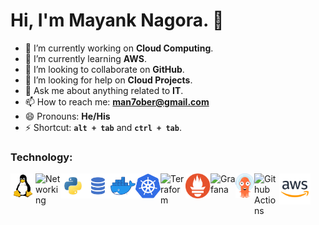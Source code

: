 # Hi, I'm Mayank Nagora. 👋

- 🔭 I’m currently working on <strong>Cloud Computing</strong>.
- 🌱 I’m currently learning <strong>AWS</strong>.
- 👯 I’m looking to collaborate on <strong>GitHub</strong>.
- 🤔 I’m looking for help on <strong>Cloud Projects</strong>.
- 💬 Ask me about anything related to <strong>IT</strong>.
- 📫 How to reach me: <strong>[man7ober@gmail.com](mailto:man7ober@gmail.com)</strong>
- 😄 Pronouns: <strong>He/His</strong>
- ⚡ Shortcut: <code><strong>alt + tab</strong></code> and <code><strong>ctrl + tab</strong></code>.

### Technology:
<img align="left" alt="Linux" width="40px" src="https://raw.githubusercontent.com/github/explore/80688e429a7d4ef2fca1e82350fe8e3517d3494d/topics/linux/linux.png" />
<img align="left" alt="Networking" width="40px" src="https://img-c.udemycdn.com/open-badges/v2/badge-class/1272487929/CompTIA_Network_2B16411825997432926591.png" />
<img align="left" alt="Python" width="40px" src="https://raw.githubusercontent.com/github/explore/80688e429a7d4ef2fca1e82350fe8e3517d3494d/topics/python/python.png" />
<img align="left" alt="SQL" width="40px" src="https://raw.githubusercontent.com/github/explore/80688e429a7d4ef2fca1e82350fe8e3517d3494d/topics/sql/sql.png" />
<img align="left" alt="Docker" width="40px" src="https://raw.githubusercontent.com/github/explore/a4ba4662de82e90f5f9b28aa37536cf00f4e50bb/topics/docker-image/docker-image.png" />
<img align="left" alt="Kubernetes" width="40px" src="https://raw.githubusercontent.com/github/explore/80688e429a7d4ef2fca1e82350fe8e3517d3494d/topics/kubernetes/kubernetes.png" />
<img align="left" alt="Terraform" width="40px" src="https://user-images.githubusercontent.com/31406378/108641411-f9374f00-7496-11eb-82a7-0fa2a9cc5f93.png" />
<img align="left" alt="Prometheus" width="40px" src="https://raw.githubusercontent.com/prometheus/prometheus/f5eff89811cb3249f5fb3345e3a2350936b0362c/documentation/images/prometheus-logo.svg" />
<img align="left" alt="Grafana" width="40px" src="https://user-images.githubusercontent.com/5418178/162419165-9570bbeb-c703-4455-af28-f63a8c6dd019.png" />
<img align="left" alt="Argo" width="30px" src="https://github.com/cncf/artwork/blob/main/projects/argo/icon/color/argo-icon-color.png" />
<img align="left" alt="Github Actions" width="40px" src="https://avatars.githubusercontent.com/u/44036562?s=200&v=4" />
<img align="left" alt="AWS" width="50px" src="https://raw.githubusercontent.com/github/explore/80688e429a7d4ef2fca1e82350fe8e3517d3494d/topics/aws/aws.png" />
<br><br>
